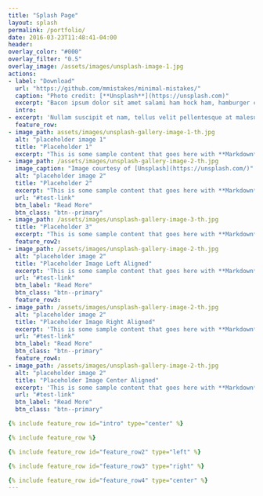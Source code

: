 ```yaml
---
title: "Splash Page"
layout: splash
permalink: /portfolio/
date: 2016-03-23T11:48:41-04:00
header:
overlay_color: "#000"
overlay_filter: "0.5"
overlay_image: /assets/images/unsplash-image-1.jpg
actions:
- label: "Download"
  url: "https://github.com/mmistakes/minimal-mistakes/"
  caption: "Photo credit: [**Unsplash**](https://unsplash.com)"
  excerpt: "Bacon ipsum dolor sit amet salami ham hock ham, hamburger corned beef short ribs kielbasa biltong t-bone drumstick tri-tip tail sirloin pork chop."
  intro:
- excerpt: 'Nullam suscipit et nam, tellus velit pellentesque at malesuada, enim eaque. Quis nulla, netus tempor in diam gravida tincidunt, *proin faucibus* voluptate felis id sollicitudin. Centered with `type="center"`'
  feature_row:
- image_path: assets/images/unsplash-gallery-image-1-th.jpg
  alt: "placeholder image 1"
  title: "Placeholder 1"
  excerpt: "This is some sample content that goes here with **Markdown** formatting."
- image_path: /assets/images/unsplash-gallery-image-2-th.jpg
  image_caption: "Image courtesy of [Unsplash](https://unsplash.com/)"
  alt: "placeholder image 2"
  title: "Placeholder 2"
  excerpt: "This is some sample content that goes here with **Markdown** formatting."
  url: "#test-link"
  btn_label: "Read More"
  btn_class: "btn--primary"
- image_path: /assets/images/unsplash-gallery-image-3-th.jpg
  title: "Placeholder 3"
  excerpt: "This is some sample content that goes here with **Markdown** formatting."
  feature_row2:
- image_path: /assets/images/unsplash-gallery-image-2-th.jpg
  alt: "placeholder image 2"
  title: "Placeholder Image Left Aligned"
  excerpt: 'This is some sample content that goes here with **Markdown** formatting. Left aligned with `type="left"`'
  url: "#test-link"
  btn_label: "Read More"
  btn_class: "btn--primary"
  feature_row3:
- image_path: /assets/images/unsplash-gallery-image-2-th.jpg
  alt: "placeholder image 2"
  title: "Placeholder Image Right Aligned"
  excerpt: 'This is some sample content that goes here with **Markdown** formatting. Right aligned with `type="right"`'
  url: "#test-link"
  btn_label: "Read More"
  btn_class: "btn--primary"
  feature_row4:
- image_path: /assets/images/unsplash-gallery-image-2-th.jpg
  alt: "placeholder image 2"
  title: "Placeholder Image Center Aligned"
  excerpt: 'This is some sample content that goes here with **Markdown** formatting. Centered with `type="center"`'
  url: "#test-link"
  btn_label: "Read More"
  btn_class: "btn--primary"

{% include feature_row id="intro" type="center" %}

{% include feature_row %}

{% include feature_row id="feature_row2" type="left" %}

{% include feature_row id="feature_row3" type="right" %}

{% include feature_row id="feature_row4" type="center" %}
---
```

